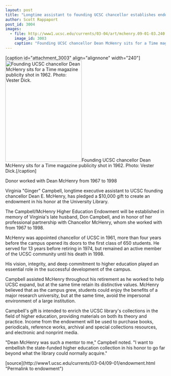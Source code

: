 ```yaml
---
layout: post
title: "Longtime assistant to founding UCSC chancellor establishes endowment in his honor"
author: Scott Rappaport
post_id: 3004
images:
  - file: http://www1.ucsc.edu/currents/03-04/art/mchenry.09-01-03.240.jpg
    image_id: 3003
    caption: "Founding UCSC chancellor Dean McHenry sits for a Time magazine publicity shot in 1962. Photo: Vester Dick."
---
```


[caption id="attachment_3003" align="alignnone" width="240"]<a href="http://localhost/mysite/wp-content/uploads/2003/09/mchenry.09-01-03.240.jpg"><img class="size-full wp-image-3003" src="http://localhost/mysite/wp-content/uploads/2003/09/mchenry.09-01-03.240.jpg" alt="Founding UCSC chancellor Dean McHenry sits for a Time magazine publicity shot in 1962. Photo: Vester Dick." width="240" height="317" /></a>Founding UCSC chancellor Dean McHenry sits for a Time magazine publicity shot in 1962. Photo: Vester Dick.[/caption]
<p class="sectionheadblack">
  Donor worked with Dean McHenry from 1967 to 1998
</p>
<p>
  Virginia "Ginger" Campbell, longtime executive assistant to UCSC founding chancellor Dean E. McHenry, has pledged a $10,000 gift to create an endowment in his honor at the University Library.
</p>
<p>
  The Campbell/McHenry Higher Education Endowment will be established in memory of Virginia's late husband, Don Campbell, and in honor of her professional partnership with Chancellor McHenry, whom she worked with from 1967 to 1998.<br>
</p>
<p>
  McHenry was appointed chancellor of UCSC in 1961, more than four years before the campus opened its doors to the first class of 650 students. He served for 13 years before retiring in 1974, but remained an active member of the UCSC community until his death in 1998.
</p>
<p>
  His vision, integrity, and deep commitment to higher education played an essential role in the successful development of the campus.<br>
</p>
<p>
  Campbell assisted McHenry throughout his retirement as he worked to help UCSC expand, but at the same time retain its distinctive values. McHenry believed that as the campus grew, students could enjoy the benefits of a major research university, but at the same time, avoid the impersonal environment of a large institution.<br>
</p>
<p>
  Campbell's gift is intended to enrich the UCSC library's collections in the field of higher education, providing materials on both its theory and practice. Income from the endowment will be used to purchase books, periodicals, reference works, archival and special collections resources, and electronic and nonprint media.<br>
</p>
<p>
  "Dean McHenry was such a mentor to me," Campbell noted. "I want to embellish the state-funded higher education collection in his honor to go far beyond what the library could normally acquire."<br>
</p>
[source](http://www1.ucsc.edu/currents/03-04/09-01/endowment.html "Permalink to endowment")
